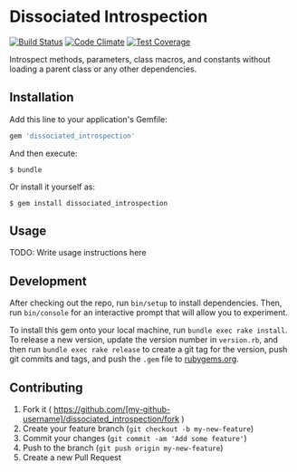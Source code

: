 # Dissociated Introspection
[![Build Status](https://travis-ci.org/zeisler/dissociated_introspection.svg?branch=master)](https://travis-ci.org/zeisler/dissociated_introspection)
[![Code Climate](https://codeclimate.com/github/zeisler/dissociated_introspection/badges/gpa.svg)](https://codeclimate.com/github/zeisler/dissociated_introspection)
[![Test Coverage](https://codeclimate.com/github/zeisler/dissociated_introspection/badges/coverage.svg)](https://codeclimate.com/github/zeisler/dissociated_introspection/coverage)

Introspect methods, parameters, class macros, and constants without loading a parent class or any other dependencies.

## Installation

Add this line to your application's Gemfile:

```ruby
gem 'dissociated_introspection'
```

And then execute:

    $ bundle

Or install it yourself as:

    $ gem install dissociated_introspection

## Usage

TODO: Write usage instructions here

## Development

After checking out the repo, run `bin/setup` to install dependencies. Then, run `bin/console` for an interactive prompt that will allow you to experiment.

To install this gem onto your local machine, run `bundle exec rake install`. To release a new version, update the version number in `version.rb`, and then run `bundle exec rake release` to create a git tag for the version, push git commits and tags, and push the `.gem` file to [rubygems.org](https://rubygems.org).

## Contributing

1. Fork it ( https://github.com/[my-github-username]/dissociated_introspection/fork )
2. Create your feature branch (`git checkout -b my-new-feature`)
3. Commit your changes (`git commit -am 'Add some feature'`)
4. Push to the branch (`git push origin my-new-feature`)
5. Create a new Pull Request
